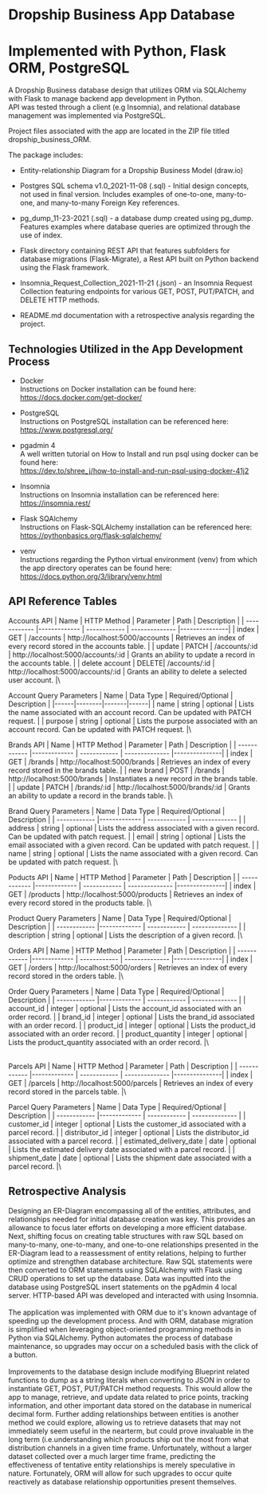# Dropship Business App Database
# Implemented with Python, Flask ORM, PostgreSQL

A Dropship Business database design that utilizes ORM via SQLAlchemy with Flask to manage backend app development in Python.  
API was tested through a client (e.g Insomnia), and relational database management was implemented via PostgreSQL.

Project files associated with the app are located in the ZIP file titled dropship_business_ORM.

The package includes: 

* Entity-relationship Diagram for a Dropship Business Model (draw.io) 

* Postgres SQL schema v1.0_2021-11-08 (.sql) - Initial design concepts, not used in final version. Includes examples of one-to-one, many-to-one, and many-to-many 
Foreign Key references. 

* pg_dump_11-23-2021 (.sql) - a database dump created using pg_dump. Features examples where database queries are optimized through the use of index. 

* Flask directory containing REST API that features subfolders for database migrations (Flask-Migrate), a Rest API built on Python backend using the Flask framework.
 
* Insomnia_Request_Collection_2021-11-21 (.json) - an Insomnia Request Collection featuring endpoints for various GET, POST, PUT/PATCH, and DELETE HTTP methods. 

* README.md documentation with a retrospective analysis regarding the project. 


## Technologies Utilized in the App Development Process

* Docker\
Instructions on Docker installation can be found here:\
https://docs.docker.com/get-docker/

* PostgreSQL\
Instructions on PostgreSQL installation can be referenced here: \
https://www.postgresql.org/

* pgadmin 4\
A well written tutorial on How to Install and run psql using docker can be found here:\
https://dev.to/shree_j/how-to-install-and-run-psql-using-docker-41j2

* Insomnia\
Instructions on Insomnia installation can be referenced here: \
https://insomnia.rest/

* Flask SQAlchemy\
Instructions on Flask-SQLAlchemy installation can be referenced here:\
https://pythonbasics.org/flask-sqlalchemy/

* venv\
Instructions regarding the Python virtual environment (venv) from which the app directory operates can be found here:\
https://docs.python.org/3/library/venv.html


## API Reference Tables


Accounts API
|      Name     |      HTTP Method     |     Parameter       |       Path                              |  Description  |
| ------------  |-------------         |    ------------     | --------------                          |---------------|
| index | GET | /accounts | http://localhost:5000/accounts  | Retrieves an index of every record stored in the accounts table. |
| update | PATCH  | /accounts/:id | http://localhost:5000/accounts/:id | Grants an ability to update a record in the accounts table. |
| delete account  | DELETE| /accounts/:id | http://localhost:5000/accounts/:id | Grants an ability to delete a selected user account. |\


Account Query Parameters
| Name | Data Type | Required/Optional | Description |
|------|--------|-------|------|
| name | string | optional | Lists the name associated with an account record. Can be updated with PATCH request. |
| purpose | string | optional | Lists the purpose associated with an account record. Can be updated with PATCH request. |\


Brands API
|      Name     |      HTTP Method     |     Parameter       |       Path                              |  Description  |
| ------------  |-------------         |    ------------     | --------------                          |---------------|
| index | GET | /brands | http://localhost:5000/brands | Retrieves an index of every record stored in the brands table. |
| new brand | POST | /brands | http://localhost:5000/brands | Instantiates a new record in the brands table. |
| update | PATCH | /brands/:id | http://localhost:5000/brands/:id | Grants an ability to update a record in the brands table. |\


Brand Query Parameters
| Name | Data Type | Required/Optional | Description |
| ------------  |-------------         |    ------------     | --------------  |
| address | string | optional | Lists the address associated with a given record. Can be updated with patch request. |
| email | string | optional | Lists the email associated with a given record. Can be updated with patch request. |
| name | string | optional | Lists the name associated with a given record. Can be updated with patch request. |\


Poducts API
|      Name     |      HTTP Method     |     Parameter       |       Path                              |  Description  |
| ------------  |-------------         |    ------------     | --------------                          |---------------|
| index | GET | /products | http://localhost:5000/products | Retrieves an index of every record stored in the products table. |\

Product Query Parameters
| Name | Data Type | Required/Optional | Description |
| ------------  |-------------         |    ------------     | --------------  |
| description | string | optional | Lists the description of a given record. |\


Orders API
|      Name     |      HTTP Method     |     Parameter       |       Path       |  Description  |
| ------------  |-------------         |    ------------     | --------------   |---------------|
| index | GET | /orders | http://localhost:5000/orders | Retrieves an index of every record stored in the orders table. |\


Order Query Parameters
| Name | Data Type | Required/Optional | Description |
| ------------  |-------------         |    ------------     | --------------  |
| account_id | integer | optional | Lists the account_id associated with an order record. |
| brand_id | integer | optional | Lists the brand_id associated with an order record. |
| product_id | integer | optional | Lists the product_id associated with an order record. |
| product_quantity | integer | optional | Lists the product_quantity associated with an order record. |\

\
Parcels API
|      Name     |      HTTP Method     |     Parameter       |       Path                              |  Description  |
| ------------  |-------------         |    ------------     | --------------                          |---------------|
| index | GET | /parcels | http://localhost:5000/parcels | Retrieves an index of every record stored in the parcels table. |\

Parcel Query Parameters
| Name | Data Type | Required/Optional | Description |
| ------------  |-------------         |    ------------     | --------------  |
| customer_id | integer | optional |  Lists the customer_id associated with a parcel record. |
| distributor_id | integer | optional |  Lists the distributor_id associated with a parcel record. |
| estimated_delivery_date | date | optional |  Lists the estimated delivery date associated with a parcel record. |
| shipment_date | date | optional |  Lists the shipment date associated with a parcel record. |\


## Retrospective Analysis

Designing an ER-Diagram encompassing all of the entities, attributes, and relationships needed for initial database creation was key. This provides an allowance to focus later efforts on developing a more efficient database. Next, shifting focus on creating table structures with raw SQL based on many-to-many, one-to-many, and one-to-one relationships presented in the ER-Diagram lead to a reassessment of entity relations, helping to further optimize and strengthen database architecture. Raw SQL statements were then converted to ORM statements using SQLAlchemy with Flask using CRUD operations to set up the database. Data was inputted into the database using PostgreSQL insert statements on the pgAdmin 4 local server. HTTP-based API was developed and interacted with using Insomnia. \
\
The application was implemented with ORM due to it's known advantage of speeding up the development process. And with ORM, database migration is simplified when leveraging object-oriented programming methods in Python via SQLAlchemy. Python automates the process of database maintenance, so upgrades may occur on a scheduled basis with the click of a button. \
\
Improvements to the database design include modifying Blueprint related functions to dump as a string literals when converting to JSON in order to instantiate GET, POST, PUT/PATCH method requests. This would allow the app to manage, retrieve, and update data related to price points, tracking information, and other important data stored on the database in numerical decimal form. Further adding relationships between entities is another method we could explore, allowing us to retrieve datasets that may not immediately seem useful in the nearterm, but could prove invaluable in the long term (i.e.understanding which products ship out the most from what distribution channels in a given time frame. Unfortunately, without a larger dataset collected over a much larger time frame, predicting the effectiveness of tentative entity relationships is merely speculative in nature. Fortunately, ORM will allow for such upgrades to occur quite reactively as database relationship opportunities present themselves.



